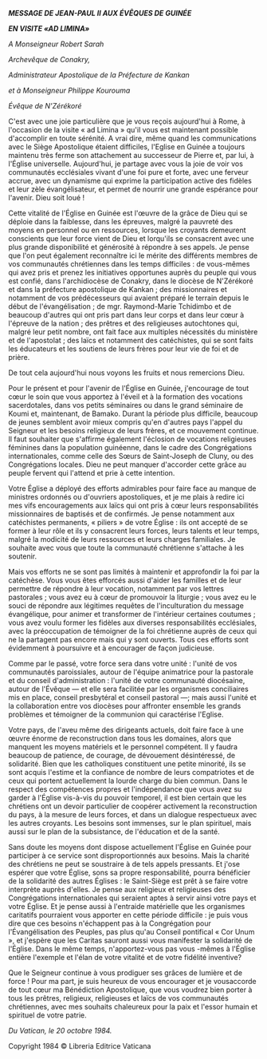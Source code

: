***MESSAGE DE JEAN-PAUL II AUX ÉVÊQUES DE GUINÉE***

***EN VISITE «AD LIMINA»***

*A Monseigneur Robert Sarah*

*Archevêque de Conakry,*

*Administrateur Apostolique de la Préfecture de Kankan*

*et à Monseigneur Philippe Kourouma*

*Évêque de N'Zérékoré*

C'est avec une joie particulière que je vous reçois aujourd'hui à Rome, à l'occasion de la visite « ad Limina » qu'il vous est maintenant possible d'accomplir en toute sérénité. A vrai dire, même quand les communications avec le Siège Apostolique étaient difficiles, l'Eglise en Guinée a toujours maintenu très ferme son attachement au successeur de Pierre et, par lui, à l'Église universelle. Aujourd'hui, je partage avec vous la joie de voir vos communautés ecclésiales vivant d'une foi pure et forte, avec une ferveur accrue, avec un dynamisme qui exprime la participation active des fidèles et leur zèle évangélisateur, et permet de nourrir une grande espérance pour l'avenir. Dieu soit loué !

Cette vitalité de l'Église en Guinée est l'œuvre de la grâce de Dieu qui se déploie dans la faiblesse, dans les épreuves, malgré la pauvreté des moyens en personnel ou en ressources, lorsque les croyants demeurent conscients que leur force vient de Dieu et lorqu'ils se consacrent avec une plus grande disponibilité et générosité à répondre à ses appels. Je pense que l'on peut également reconnaître ici le mérite des différents membres de vos communautés chrétiennes dans les temps difficiles : de vous-mêmes qui avez pris et prenez les initiatives opportunes auprès du peuple qui vous est confié, dans l'archidiocèse de Conakry, dans le diocèse de Ν'Zérékoré et dans la préfecture apostolique de Kankan ; des missionnaires et notamment de vos prédécesseurs qui avaient préparé le terrain depuis le début de l'évangélisation ; de mgr. Raymond-Marie Tchidimbo et de beaucoup d'autres qui ont pris part dans leur corps et dans leur cœur à l'épreuve de la nation ; des prêtres et des religieuses autochtones qui, malgré leur petit nombre, ont fait face aux multiples nécessités du ministère et de l'apostolat ; des laïcs et notamment des catéchistes, qui se sont faits les éducateurs et les soutiens de leurs frères pour leur vie de foi et de prière.

De tout cela aujourd'hui nous voyons les fruits et nous remercions Dieu.

Pour le présent et pour l'avenir de l'Église en Guinée, j'encourage de tout cœur le soin que vous apportez à l'éveil et à la formation des vocations sacerdotales, dans vos petits séminaires ou dans le grand séminaire de Koumi et, maintenant, de Bamako. Durant la période plus difficile, beaucoup de jeunes semblent avoir mieux compris qu'en d'autres pays l'appel du Seigneur et les besoins religieux de leurs frères, et ce mouvement continue. Il faut souhaiter que s'affirme également l'éclosion de vocations religieuses féminines dans la population guinéenne, dans le cadre des Congrégations internationales, comme celle des Sœurs de Saint-Joseph de Cluny, ou des Congrégations locales. Dieu ne peut manquer d'accorder cette grâce au peuple fervent qui l'attend et prie à cette intention.

Votre Église a déployé des efforts admirables pour faire face au manque de ministres ordonnés ou d'ouvriers apostoliques, et je me plais à redire ici mes vifs encouragements aux laïcs qui ont pris à cœur leurs responsabilités missionnaires de baptisés et de confirmés. Je pense notamment aux catéchistes permanents, « piliers » de votre Église : ils ont accepté de se former à leur rôle et ils y consacrent leurs forces, leurs talents et leur temps, malgré la modicité de leurs ressources et leurs charges familiales. Je souhaite avec vous que toute la communauté chrétienne s'attache à les soutenir.

Mais vos efforts ne se sont pas limités à maintenir et approfondir la foi par la catéchèse. Vous vous êtes efforcés aussi d'aider les familles et de leur permettre de répondre à leur vocation, notamment par vοs lettres pastorales ; vous avez eu à cœur de promouvoir la liturgie ; vous avez eu le souci de répondre aux légitimes requêtes de l'inculturation du message évangélique, pour animer et transformer de l'intérieur certaines coutumes ; vous avez voulu former les fidèles aux diverses responsabilités ecclésiales, avec la préoccupation de témoigner de la foi chrétienne auprès de ceux qui ne la partagent pas encore mais qui y sont ouverts. Tous ces efforts sont évidemment à poursuivre et à encourager de façon judicieuse.

Comme par le passé, votre force sera dans votre unité : l'unité de vos communautés paroissiales, autour de l'équipe animatrice pour la pastorale et du conseil d'administration : l'unité de votre communauté diocésaine, autour de l'Évêque — et elle sera facilitée par les organismes conciliaires mis en place, conseil presbytéral et conseil pastoral —; mais aussi l'unité et la collaboration entre vos diocèses pour affronter ensemble les grands problèmes et témoigner de la communion qui caractérise l'Eglise.

Votre pays, de l'aveu même des dirigeants actuels, doit faire face à une œuvre énorme de reconstruction dans tous les domaines, alors que manquent les moyens matériels et le personnel compétent. Il y faudra beaucoup de patience, de courage, de dévouement désintéressé, de solidarité. Bien que les catholiques constituent une petite minorité, ils se sont acquis l'estime et la confiance de nombre de leurs compatriotes et de ceux qui portent actuellement la lourde charge du bien commun. Dans le respect des compétences propres et l'indépendance que vous avez su garder à l'Église vis-à-vis du pouvoir temporel, il est bien certain que les chrétiens ont un devoir particulier de coopérer activement la reconstruction du pays, à la mesure de leurs forces, et dans un dialogue respectueux avec les autres croyants. Les besoins sont immenses, sur le plan spirituel, mais aussi sur le plan de la subsistance, de l'éducation et de la santé.

Sans doute les moyens dont dispose actuellement l'Église en Guinée pour participer à ce service sont disproportionnés aux besoins. Mais la charité des chrétiens ne peut se soustraire à de tels appels pressants. Et j'ose espérer que votre Église, sons sa propre responsabilité, pourra bénéficier de la solidarité des autres Églises : le Saint-Siège est prêt à se faire votre interprète auprès d'elles. Je pense aux religieux et religieuses des Congrégations internationales qui seraient aptes à servir ainsi votre pays et votre Église. Et je pense aussi à l'entraide matérielle que les organismes caritatifs pourraient vous apporter en cette période difficile : je puis vous dire que ces besoins n'échappent pas à la Congrégation pour l'Évangélisation des Peuples, pas plus qu'au Conseil pontifical « Cor Unum », et j'espère que les Caritas sauront aussi vous manifester la solidarité de l'Église. Dans le même temps, n'apportez-vous pas vous -mêmes à l'Église entière l'exemple et l'élan de votre vitalité et de votre fidélité inventive?

Que le Seigneur continue à vous prodiguer ses grâces de lumière et de force ! Pour ma part, je suis heureux de vous encourager et je vousaccorde de tout cœur ma Bénédiction Apostolique, que vous voudrez bien porter à tous les prêtres, religieux, religieuses et laïcs de vos communautés chrétiennes, avec mes souhaits chaleureux pour la paix et l'essor humain et spirituel de votre patrie.

*Du Vatican, le 20 octobre 1984.*

Copyright 1984 © Libreria Editrice Vaticana